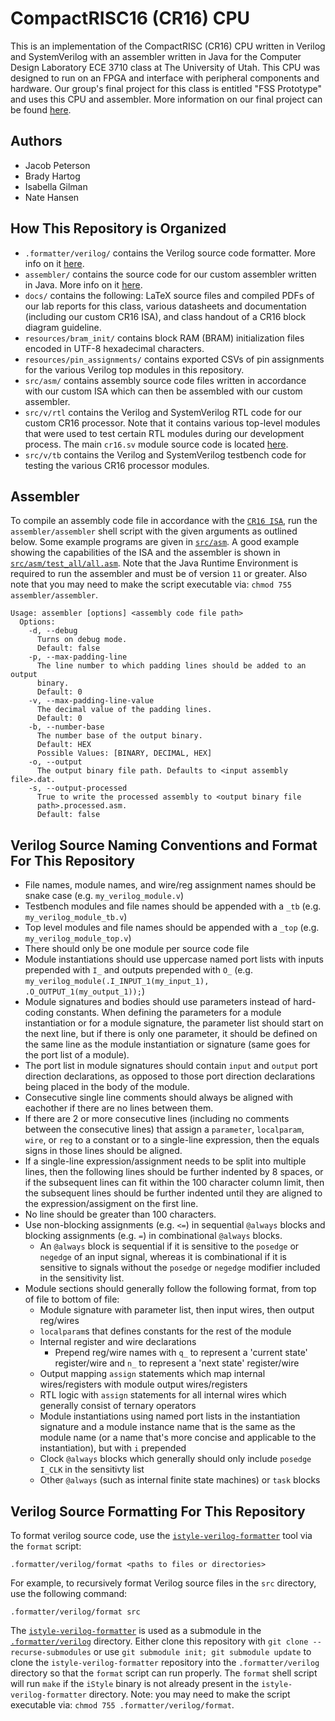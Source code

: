 # CompactRISC16 (CR16) CPU

This is an implementation of the CompactRISC (CR16) CPU written in Verilog and SystemVerilog with an assembler written in Java for the Computer Design Laboratory ECE 3710 class at The University of Utah. This CPU was designed to run on an FPGA and interface with peripheral components and hardware. Our group's final project for this class is entitled "FSS Prototype" and uses this CPU and assembler. More information on our final project can be found [here](https://github.com/Petersoj/FSSPrototype).

## Authors
- Jacob Peterson
- Brady Hartog
- Isabella Gilman
- Nate Hansen

## How This Repository is Organized
- `.formatter/verilog/` contains the Verilog source code formatter. More info on it [here](https://github.com/Petersoj/CompactRISC16#verilog-source-formatting).
- `assembler/` contains the source code for our custom assembler written in Java. More info on it [here](https://github.com/Petersoj/CompactRISC16#verilog-source-formatting).
- `docs/` contains the following: LaTeX source files and compiled PDFs of our lab reports for this class, various datasheets and documentation (including our custom CR16 ISA), and class handout of a CR16 block diagram guideline.
- `resources/bram_init/` contains block RAM (BRAM) initialization files encoded in UTF-8 hexadecimal characters.
- `resources/pin_assignments/` contains exported CSVs of pin assignments for the various Verilog top modules in this repository.
- `src/asm/` contains assembly source code files written in accordance with our custom ISA which can then be assembled with our custom assembler.
- `src/v/rtl` contains the Verilog and SystemVerilog RTL code for our custom CR16 processor. Note that it contains various top-level modules that were used to test certain RTL modules during our development process. The main `cr16.sv` module source code is located [here](src/v/rtl/cr16/cr16.sv).
- `src/v/tb` contains the Verilog and SystemVerilog testbench code for testing the various CR16 processor modules.

## Assembler
To compile an assembly code file in accordance with the [`CR16 ISA`](docs/Datasheets/CR16%20ISA/CR16%20ISA.pdf), run the `assembler/assembler` shell script with the given arguments as outlined below. Some example programs are given in [`src/asm`](src/asm). A good example showing the capabilities of the ISA and the assembler is shown in [`src/asm/test_all/all.asm`](src/asm/test_all/all.asm). Note that the Java Runtime Environment is required to run the assembler and must be of version `11` or greater. Also note that you may need to make the script executable via: `chmod 755 assembler/assembler`.
```
Usage: assembler [options] <assembly code file path>
  Options:
    -d, --debug
      Turns on debug mode.
      Default: false
    -p, --max-padding-line
      The line number to which padding lines should be added to an output
      binary.
      Default: 0
    -v, --max-padding-line-value
      The decimal value of the padding lines.
      Default: 0
    -b, --number-base
      The number base of the output binary.
      Default: HEX
      Possible Values: [BINARY, DECIMAL, HEX]
    -o, --output
      The output binary file path. Defaults to <input assembly file>.dat.
    -s, --output-processed
      True to write the processed assembly to <output binary file
      path>.processed.asm.
      Default: false
```

## Verilog Source Naming Conventions and Format For This Repository
- File names, module names, and wire/reg assignment names should be snake case (e.g. `my_verilog_module.v`)
- Testbench modules and file names should be appended with a `_tb` (e.g. `my_verilog_module_tb.v`)
- Top level modules and file names should be appended with a `_top` (e.g. `my_verilog_module_top.v`)
- There should only be one module per source code file
- Module instantiations should use uppercase named port lists with inputs prepended with `I_` and outputs prepended with `O_` (e.g. `my_verilog_module(.I_INPUT_1(my_input_1), .O_OUTPUT_1(my_output_1));`)
- Module signatures and bodies should use parameters instead of hard-coding constants. When defining the parameters for a module instantiation or for a module signature, the parameter list should start on the next line, but if there is only one parameter, it should be defined on the same line as the module instantiation or signature (same goes for the port list of a module).
- The port list in module signatures should contain `input` and `output` port direction declarations, as opposed to those port direction declarations being placed in the body of the module.
- Consecutive single line comments should always be aligned with eachother if there are no lines between them.
- If there are 2 or more consecutive lines (including no comments between the consecutive lines) that assign a `parameter`, `localparam`, `wire`, or `reg` to a constant or to a single-line expression, then the equals signs in those lines should be aligned.
- If a single-line expression/assignment needs to be split into multiple lines, then the following lines should be further indented by 8 spaces, or if the subsequent lines can fit within the 100 character column limit, then the subsequent lines should be further indented until they are aligned to the expression/assigment on the first line.
- No line should be greater than 100 characters.
- Use non-blocking assignments (e.g. `<=`) in sequential `@always` blocks and blocking assignments (e.g. `=`) in combinational `@always` blocks.
  - An `@always` block is sequential if it is sensitive to the `posedge` or `negedge` of an input signal, whereas it is combinational if it is sensitive to signals without the `posedge` or `negedge` modifier included in the sensitivity list.
- Module sections should generally follow the following format, from top of file to bottom of file:
  - Module signature with parameter list, then input wires, then output reg/wires
  - `localparam`s that defines constants for the rest of the module
  - Internal register and wire declarations
    - Prepend reg/wire names with `q_` to represent a 'current state' register/wire and `n_` to represent a 'next state' register/wire
  - Output mapping `assign` statements which map internal wires/registers with module output wires/registers
  - RTL logic with `assign` statements for all internal wires which generally consist of ternary operators
  - Module instantiations using named port lists in the instantiation signature and a module instance name that is the same as the module name (or a name that's more concise and applicable to the instantiation), but with `i` prepended
  - Clock `@always` blocks which generally should only include `posedge I_CLK` in the sensitivty list
  - Other `@always` (such as internal finite state machines) or `task` blocks

## Verilog Source Formatting For This Repository
To format verilog source code, use the [`istyle-verilog-formatter`](https://github.com/thomasrussellmurphy/istyle-verilog-formatter) tool via the `format` script:
```
.formatter/verilog/format <paths to files or directories>
```
For example, to recursively format Verilog source files in the `src` directory, use the following command:
```
.formatter/verilog/format src
```
The [`istyle-verilog-formatter`](https://github.com/thomasrussellmurphy/istyle-verilog-formatter) is used as a submodule in the [`.formatter/verilog`](.formatter/verilog) directory. Either clone this repository with `git clone --recurse-submodules` or use `git submodule init; git submodule update` to clone the `istyle-verilog-formatter` repository into the `.formatter/verilog` directory so that the `format` script can run properly. The `format` shell script will run `make` if the `iStyle` binary is not already present in the `istyle-verilog-formatter` directory. Note: you may need to make the script executable via: `chmod 755 .formatter/verilog/format`.
